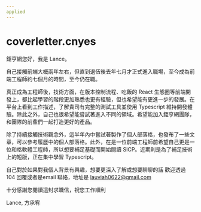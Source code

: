 ```yaml
---
applied
---
```

# coverletter.cnyes



鉅亨網您好，我是 Lance。

自己接觸前端大概兩年左右，但直到退伍後去年七月才正式進入職場，至今成為前端工程師約七個月的時間，至今仍在職。

真正成為工程師後，技術方面，在版本控制流程、吃飯的 React 生態圈等前端開發上，都比起學習的階段更加熟悉也更有經驗，但也希望能有更進一步的發展。在平台上看到工作描述，了解貴司有完整的測試工具並使用 Typescript 維持開發體驗。除此之外，自己也很希望能嘗試著進入不同的領域。希望能加入鉅亨網團隊，和團隊的前輩們一起打造更好的產品。

除了持續接觸技術觀念外，這半年內中嘗試著製作了個人部落格，也發布了一些文章，可以參考履歷中的個人部落格。此外，在是一位前端工程師前希望自己更是一位和格軟體工程師，所以想要補足基礎而開始閱讀 SICP。近期則是為了補足技術上的短版，正在集中學習 Typescript。

自己對於如果對我個人背景有興趣，想要更深入了解或想要聊聊的話
歡迎透過 104 回覆或者是email 聯絡，地址是 lauviah0622@gmail.com

十分感謝您閱讀這封求職信，祝您工作順利

Lance, 方承宥